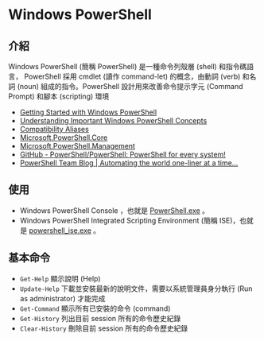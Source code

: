 # Windows PowerShell

## 介紹

Windows PowerShell (簡稱 PowerShell) 是一種命令列殼層 (shell) 和指令碼語言， PowerShell 採用 cmdlet (讀作 command-let) 的概念，由動詞 (verb) 和名詞 (noun) 組成的指令。PowerShell 設計用來改善命令提示字元 (Command Prompt) 和腳本 (scripting) 環境

* [Getting Started with Windows PowerShell](https://docs.microsoft.com/en-us/powershell/scripting/getting-started/getting-started-with-windows-powershell)
* [Understanding Important Windows PowerShell Concepts](https://docs.microsoft.com/en-us/powershell/scripting/getting-started/fundamental/understanding-important-windows-powershell-concepts)
* [Compatibility Aliases](https://docs.microsoft.com/en-us/powershell/scripting/getting-started/cookbooks/appendix-1---compatibility-aliases)
* [Microsoft.PowerShell.Core](https://docs.microsoft.com/en-us/powershell/module/microsoft.powershell.core)
* [Microsoft.PowerShell.Management](https://docs.microsoft.com/en-us/powershell/module/microsoft.powershell.management)
* [GitHub - PowerShell/PowerShell: PowerShell for every system!](https://github.com/powershell/powershell)
* [PowerShell Team Blog | Automating the world one-liner at a time…](https://blogs.msdn.microsoft.com/powershell/)



## 使用

* Windows PowerShell Console ，也就是 [PowerShell.exe](https://docs.microsoft.com/en-us/powershell/scripting/core-powershell/console/powershell.exe-command-line-help) 。
* Windows PowerShell Integrated Scripting Environment (簡稱 ISE)，也就是 [powershell_ise.exe](https://docs.microsoft.com/en-us/powershell/scripting/core-powershell/ise/introducing-the-windows-powershell-ise) 。

## 基本命令

* `Get-Help` 顯示說明 (Help)
* `Update-Help` 下載並安裝最新的說明文件，需要以系統管理員身分執行 (Run as administrator) 才能完成
* `Get-Command` 顯示所有已安裝的命令 (command)
* `Get-History` 列出目前 session 所有的命令歷史紀錄
* `Clear-History` 刪除目前 session 所有的命令歷史紀錄
